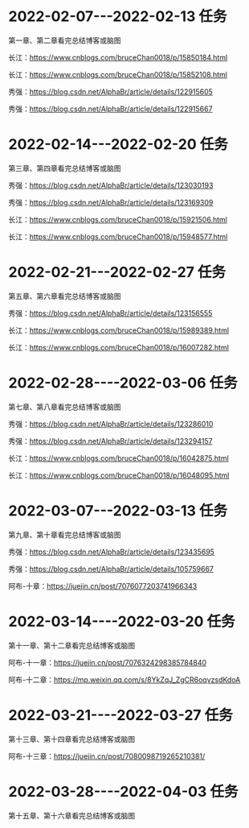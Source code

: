 # 2022-02-07---2022-02-13 任务

第一章、第二章看完总结博客或脑图

长江：https://www.cnblogs.com/bruceChan0018/p/15850184.html

长江：https://www.cnblogs.com/bruceChan0018/p/15852108.html

秀强：https://blog.csdn.net/AlphaBr/article/details/122915605

秀强：https://blog.csdn.net/AlphaBr/article/details/122915667

# 2022-02-14---2022-02-20 任务

第三章、第四章看完总结博客或脑图

秀强：https://blog.csdn.net/AlphaBr/article/details/123030193

秀强：https://blog.csdn.net/AlphaBr/article/details/123169309

长江：https://www.cnblogs.com/bruceChan0018/p/15921506.html

长江：https://www.cnblogs.com/bruceChan0018/p/15948577.html

# 2022-02-21---2022-02-27 任务

第五章、第六章看完总结博客或脑图

秀强：https://blog.csdn.net/AlphaBr/article/details/123156555

长江：https://www.cnblogs.com/bruceChan0018/p/15989389.html

长江：https://www.cnblogs.com/bruceChan0018/p/16007282.html

# 2022-02-28----2022-03-06 任务

第七章、第八章看完总结博客或脑图

秀强：https://blog.csdn.net/AlphaBr/article/details/123286010

秀强：https://blog.csdn.net/AlphaBr/article/details/123294157

长江：https://www.cnblogs.com/bruceChan0018/p/16042875.html

长江：https://www.cnblogs.com/bruceChan0018/p/16048095.html

# 2022-03-07---2022-03-13 任务

第九章、第十章看完总结博客或脑图

秀强：https://blog.csdn.net/AlphaBr/article/details/123435695

秀强：https://blog.csdn.net/AlphaBr/article/details/105759667

阿布-十章：https://juejin.cn/post/7076077203741966343

# 2022-03-14----2022-03-20 任务

第十一章、第十二章看完总结博客或脑图

阿布-十一章：https://juejin.cn/post/7076324298385784840

阿布-十二章：https://mp.weixin.qq.com/s/8YkZqJ_ZgCR6oqvzsdKdoA

# 2022-03-21----2022-03-27 任务

第十三章、第十四章看完总结博客或脑图

阿布-十三章：https://juejin.cn/post/7080098719265210381/


# 2022-03-28----2022-04-03 任务

第十五章、第十六章看完总结博客或脑图


